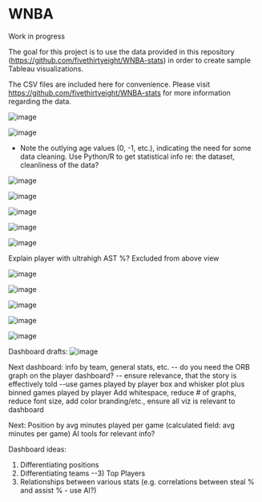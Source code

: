 # WNBA
Work in progress

The goal for this project is to use the data provided in this repository (https://github.com/fivethirtyeight/WNBA-stats) in order to create sample Tableau visualizations.

The CSV files are included here for convenience. Please visit https://github.com/fivethirtyeight/WNBA-stats for more information regarding the data.

![image](https://github.com/d-wiltshire/WNBA/assets/100863488/4d0d4f5b-b15b-423b-95a5-6c635e45c524)

![image](https://github.com/d-wiltshire/WNBA/assets/100863488/2057c2b6-7a96-43b5-ad80-8da339d1fb77)

* Note the outlying age values (0, -1, etc.), indicating the need for some data cleaning. Use Python/R to get statistical info re: the dataset, cleanliness of the data?

![image](https://github.com/d-wiltshire/WNBA/assets/100863488/3c10f52a-e99a-48d1-9b45-f064dac9d7a9)

![image](https://github.com/d-wiltshire/WNBA/assets/100863488/20a30e97-dec7-4119-9895-0f640edab4ee)

![image](https://github.com/d-wiltshire/WNBA/assets/100863488/29a370fd-54b5-4fbf-8164-d72a6cb92f28)

![image](https://github.com/d-wiltshire/WNBA/assets/100863488/a34f4edc-40ba-4818-9007-d77b430bd0e4)

![image](https://github.com/d-wiltshire/WNBA/assets/100863488/e0e3e819-a649-4442-9e1a-1f45a01ac8af)


Explain player with ultrahigh AST %? Excluded from above view

![image](https://github.com/d-wiltshire/WNBA/assets/100863488/9390426c-b323-440d-a11b-7f0a20e889c9)

![image](https://github.com/d-wiltshire/WNBA/assets/100863488/061f3a5a-34a2-4382-8d3d-da6b74766adc)

![image](https://github.com/d-wiltshire/WNBA/assets/100863488/70330de2-3782-42e3-a909-e2b76028b03a)

![image](https://github.com/d-wiltshire/WNBA/assets/100863488/a80faa62-2523-421b-9c8d-2cf034757722)

![image](https://github.com/d-wiltshire/WNBA/assets/100863488/0631025d-037d-4b03-8e11-d21657491365)


Dashboard drafts:
![image](https://github.com/d-wiltshire/WNBA/assets/100863488/e9404bb7-44e8-4f72-863c-25f6db44cf05)


Next dashboard: info by team, general stats, etc. 
-- do you need the ORB graph on the player dashboard?
-- ensure relevance, that the story is effectively told
--use games played by player box and whisker plot plus binned games played by player 
Add whitespace, reduce # of graphs, reduce font size, add color branding/etc., ensure all viz is relevant to dashboard


Next: Position by avg minutes played per game (calculated field: avg minutes per game)
AI tools for relevant info?


Dashboard ideas: 
1) Differentiating positions
2) Differentiating teams
--3) Top Players
4) Relationships between various stats (e.g. correlations between steal % and assist % - use AI?)
